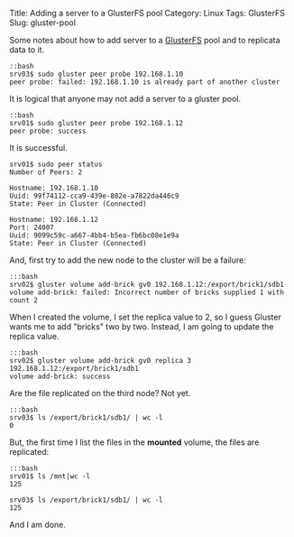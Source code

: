 Title: Adding a server to a GlusterFS pool
Category: Linux
Tags: GlusterFS
Slug: gluster-pool

Some notes about how to add server to a [GlusterFS](http://gluster.org) pool and to replicata data to it.

    ::bash
    srv03$ sudo gluster peer probe 192.168.1.10
    peer probe: failed: 192.168.1.10 is already part of another cluster

It is logical that anyone may not add a server to a gluster pool.

    ::bash
    srv01$ sudo gluster peer probe 192.168.1.12
    peer probe: success

It is successful.

    srv01$ sudo peer status
    Number of Peers: 2

    Hostname: 192.168.1.10
    Uuid: 99f74112-cca9-439e-802e-a7822da446c9
    State: Peer in Cluster (Connected)

    Hostname: 192.168.1.12
    Port: 24007
    Uuid: 9099c59c-a667-4bb4-b5ea-fb6bc08e1e9a
    State: Peer in Cluster (Connected)

And, first try to add the new node to the cluster will be a failure:

    :::bash
    srv02$ gluster volume add-brick gv0 192.168.1.12:/export/brick1/sdb1
    volume add-brick: failed: Incorrect number of bricks supplied 1 with count 2

When I created the volume, I set the replica value to 2, so I guess Gluster wants me to add "bricks" two by two. Instead, I am going to update the replica value.

    :::bash
    srv02$ gluster volume add-brick gv0 replica 3 192.168.1.12:/export/brick1/sdb1
    volume add-brick: success

Are the file replicated on the third node? Not yet.

    :::bash
    srv03$ ls /export/brick1/sdb1/ | wc -l
    0

But, the first time I list the files in the **mounted** volume, the files are replicated:

    :::bash
    srv01$ ls /mnt|wc -l
    125

    srv03$ ls /export/brick1/sdb1/ | wc -l
    125

And I am done.
